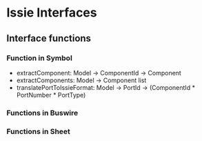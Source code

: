 # Issie Interfaces

## Interface functions 
### Function in Symbol
- extractComponent: Model -> ComponentId -> Component
- extractComponents: Model -> Component list
- translatePortToIssieFormat: Model -> PortId -> (ComponentId * PortNumber * PortType)
### Functions in Buswire
### Functions in Sheet
